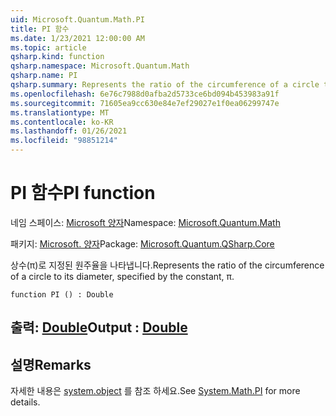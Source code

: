 ```yaml
---
uid: Microsoft.Quantum.Math.PI
title: PI 함수
ms.date: 1/23/2021 12:00:00 AM
ms.topic: article
qsharp.kind: function
qsharp.namespace: Microsoft.Quantum.Math
qsharp.name: PI
qsharp.summary: Represents the ratio of the circumference of a circle to its diameter, specified by the constant, π.
ms.openlocfilehash: 6e76c7988d0afba2d5733ce6bd094b453983a91f
ms.sourcegitcommit: 71605ea9cc630e84e7ef29027e1f0ea06299747e
ms.translationtype: MT
ms.contentlocale: ko-KR
ms.lasthandoff: 01/26/2021
ms.locfileid: "98851214"
---
```

# <a name="pi-function"></a><span data-ttu-id="517b6-102">PI 함수</span><span class="sxs-lookup"><span data-stu-id="517b6-102">PI function</span></span>

<span data-ttu-id="517b6-103">네임 스페이스: [Microsoft 양자](xref:Microsoft.Quantum.Math)</span><span class="sxs-lookup"><span data-stu-id="517b6-103">Namespace: [Microsoft.Quantum.Math](xref:Microsoft.Quantum.Math)</span></span>

<span data-ttu-id="517b6-104">패키지: [Microsoft. 양자](https://nuget.org/packages/Microsoft.Quantum.QSharp.Core)</span><span class="sxs-lookup"><span data-stu-id="517b6-104">Package: [Microsoft.Quantum.QSharp.Core](https://nuget.org/packages/Microsoft.Quantum.QSharp.Core)</span></span>


<span data-ttu-id="517b6-105">상수(π)로 지정된 원주율을 나타냅니다.</span><span class="sxs-lookup"><span data-stu-id="517b6-105">Represents the ratio of the circumference of a circle to its diameter, specified by the constant, π.</span></span>

```qsharp
function PI () : Double
```


## <a name="output--double"></a><span data-ttu-id="517b6-106">출력: [Double](xref:microsoft.quantum.lang-ref.double)</span><span class="sxs-lookup"><span data-stu-id="517b6-106">Output : [Double](xref:microsoft.quantum.lang-ref.double)</span></span>



## <a name="remarks"></a><span data-ttu-id="517b6-107">설명</span><span class="sxs-lookup"><span data-stu-id="517b6-107">Remarks</span></span>

<span data-ttu-id="517b6-108">자세한 내용은 [system.object](https://docs.microsoft.com/dotnet/api/system.math.pi) 를 참조 하세요.</span><span class="sxs-lookup"><span data-stu-id="517b6-108">See [System.Math.PI](https://docs.microsoft.com/dotnet/api/system.math.pi) for more details.</span></span>